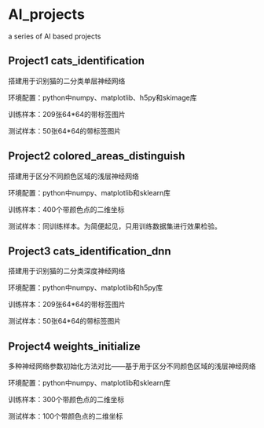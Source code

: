 # AI_projects
a series of AI based projects

## Project1 cats_identification
搭建用于识别猫的二分类单层神经网络

环境配置：python中numpy、matplotlib、h5py和skimage库

训练样本：209张64*64的带标签图片

测试样本：50张64*64的带标签图片

## Project2 colored_areas_distinguish
搭建用于区分不同颜色区域的浅层神经网络

环境配置：python中numpy、matplotlib和sklearn库

训练样本：400个带颜色点的二维坐标

测试样本：同训练样本。为简便起见，只用训练数据集进行效果检验。

## Project3 cats_identification_dnn
搭建用于识别猫的二分类深度神经网络

环境配置：python中numpy、matplotlib和h5py库

训练样本：209张64*64的带标签图片

测试样本：50张64*64的带标签图片

## Project4 weights_initialize
多种神经网络参数初始化方法对比——基于用于区分不同颜色区域的浅层神经网络

环境配置：python中numpy、matplotlib和sklearn库

训练样本：300个带颜色点的二维坐标

测试样本：100个带颜色点的二维坐标